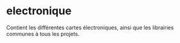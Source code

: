 # electronique
Contient les différentes cartes électroniques, ainsi que les librairies communes à tous les projets.
